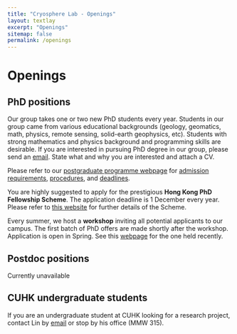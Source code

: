 ```yaml
---
title: "Cryosphere Lab - Openings"
layout: textlay
excerpt: "Openings"
sitemap: false
permalink: /openings
---
```

# Openings 

## PhD positions
Our group takes one or two new PhD students every year. Students in our group came from various educational backgrounds (geology, geomatics, math, physics, remote sensing, solid-earth geophysics, etc). Students with strong mathematics and physics background and programming skills are desirable. If you are interested in pursuing PhD degree in our group, please send an [email](mailto:liulin@cuhk.edu.hk). State what and why you are interested and attach a CV.

Please refer to our [postgraduate programme webpage](http://www.cuhk.edu.hk/sci/essc/pg_prg.html) for [admission requirements](http://www.cuhk.edu.hk/sci/essc/pg_prg.html#require), [procedures](http://www.cuhk.edu.hk/sci/essc/pg_prg.html#procedure), and [deadlines](http://www.cuhk.edu.hk/sci/essc/pg_prg.html#period).

You are highly suggested to apply for the prestigious **Hong Kong PhD Fellowship Scheme**. The application deadline is 1 December every year. Please refer to [this website](http://www.rgc.edu.hk/hkphd) for further details of the Scheme. 

Every summer, we host a **workshop** inviting all potential applicants to our campus. The first batch of PhD offers are made shortly after the workshop. Application is open in Spring.  See this [webpage](http://www.cuhk.edu.hk/sci/essc/sw2018.html) for the one held recently. 


## Postdoc positions
Currently unavailable


## CUHK undergraduate students
If you are an undergraduate student at CUHK looking for a research project, contact Lin by [email](mailto:liulin@cuhk.edu.hk) or stop by his office (MMW 315). 

<figure>
<!--- <img src="{{ site.url }}{{ site.baseurl }}/images/picpic/Gallery/non_pic.jpg" width="95%">  -->
</figure>

